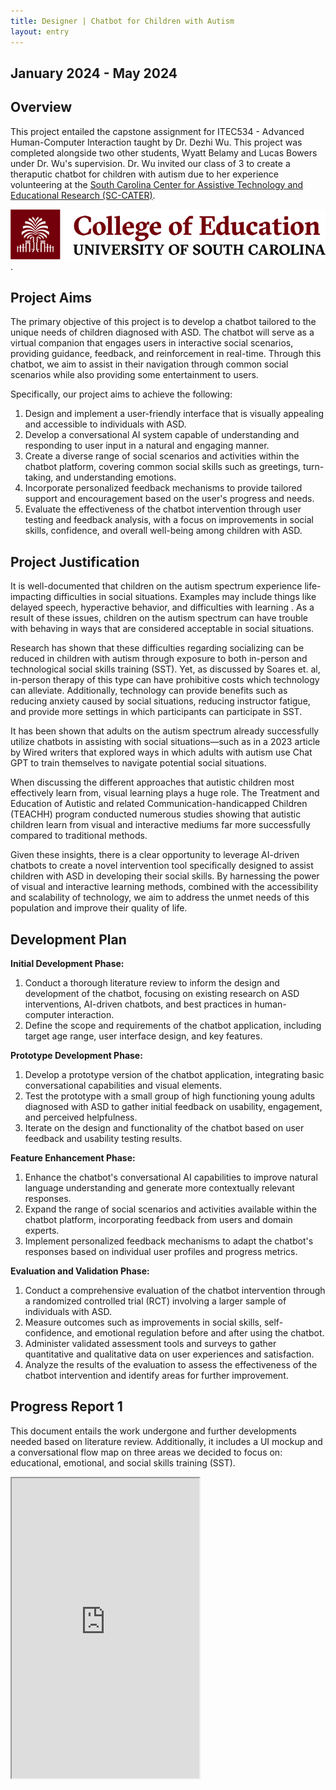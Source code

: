 ```yaml
---
title: Designer | Chatbot for Children with Autism
layout: entry
---
```

## January 2024 - May 2024

## Overview
This project entailed the capstone assignment for ITEC534 - Advanced Human-Computer Interaction taught by Dr. Dezhi Wu. This project was completed alongside two other students, Wyatt Belamy and Lucas Bowers under Dr. Wu's supervision. Dr. Wu invited our class of 3 to create a theraputic chatbot for children with autism due to her experience volunteering at the [South Carolina Center for Assistive Technology and Educational Research (SC-CATER)](https://sc.edu/study/colleges_schools/education/research/units/sc_cater/index.php). 

![University of South Carolina College of Education Logo](/assets/images/USC%20Education%20Logo.png "University of South Carolina College of Education Logo").

## Project Aims
The primary objective of this project is to develop a chatbot tailored to the unique needs of children diagnosed with ASD. The chatbot will serve as a virtual companion that engages users in interactive social scenarios, providing guidance, feedback, and reinforcement in real-time. Through this chatbot, we aim to assist in their navigation through common social scenarios while also providing some entertainment to users.

Specifically, our project aims to achieve the following:

1. Design and implement a user-friendly interface that is visually appealing and accessible to individuals with ASD.
1. Develop a conversational AI system capable of understanding and responding to user input in a natural and engaging manner.
1. Create a diverse range of social scenarios and activities within the chatbot platform, covering common social skills such as greetings, turn-taking, and understanding emotions.
1. Incorporate personalized feedback mechanisms to provide tailored support and encouragement based on the user's progress and needs.
1. Evaluate the effectiveness of the chatbot intervention through user testing and feedback analysis, with a focus on improvements in social skills, confidence, and overall well-being among children with ASD.

## Project Justification
It is well-documented that children on the autism spectrum experience life-impacting difficulties in social situations. Examples may include things like delayed speech, hyperactive behavior, and difficulties with learning . As a result of these issues, children on the autism spectrum can have trouble with behaving in ways that are considered acceptable in social situations. 

Research has shown that these difficulties regarding socializing can be reduced in children with autism through exposure to both in-person and technological social skills training (SST). Yet, as discussed by Soares et. al, in-person therapy of this type can have prohibitive costs which technology can alleviate. Additionally, technology can provide benefits such as reducing anxiety caused by social situations, reducing instructor fatigue, and provide more settings in which participants can participate in SST. 

It has been shown that adults on the autism spectrum already successfully utilize chatbots in assisting with social situations—such as in a 2023 article by Wired writers that explored ways in which adults with autism use Chat GPT to train themselves to navigate potential social situations.  

When discussing the different approaches that autistic children most effectively learn from, visual learning plays a huge role. The Treatment and Education of Autistic and related Communication-handicapped Children (TEACHH) program conducted numerous studies showing that autistic children learn from visual and interactive mediums far more successfully compared to traditional methods. 

Given these insights, there is a clear opportunity to leverage AI-driven chatbots to create a novel intervention tool specifically designed to assist children with ASD in developing their social skills. By harnessing the power of visual and interactive learning methods, combined with the accessibility and scalability of technology, we aim to address the unmet needs of this population and improve their quality of life.

## Development Plan
**Initial Development Phase:**
1. Conduct a thorough literature review to inform the design and development of the chatbot, focusing on existing research on ASD interventions, AI-driven chatbots, and best practices in human-computer interaction.
1. Define the scope and requirements of the chatbot application, including target age range, user interface design, and key features.

**Prototype Development Phase:**
1. Develop a prototype version of the chatbot application, integrating basic conversational capabilities and visual elements.
1. Test the prototype with a small group of high functioning young adults diagnosed with ASD to gather initial feedback on usability, engagement, and perceived helpfulness.
1. Iterate on the design and functionality of the chatbot based on user feedback and usability testing results.

**Feature Enhancement Phase:**
1. Enhance the chatbot's conversational AI capabilities to improve natural language understanding and generate more contextually relevant responses.
1. Expand the range of social scenarios and activities available within the chatbot platform, incorporating feedback from users and domain experts.
1. Implement personalized feedback mechanisms to adapt the chatbot's responses based on individual user profiles and progress metrics.

**Evaluation and Validation Phase:**
1. Conduct a comprehensive evaluation of the chatbot intervention through a randomized controlled trial (RCT) involving a larger sample of individuals with ASD.
1. Measure outcomes such as improvements in social skills, self-confidence, and emotional regulation before and after using the chatbot.
1. Administer validated assessment tools and surveys to gather quantitative and qualitative data on user experiences and satisfaction.
1. Analyze the results of the evaluation to assess the effectiveness of the chatbot intervention and identify areas for further improvement.

## Progress Report 1
This document entails the work undergone and further developments needed based on literature review. Additionally, it includes a UI mockup and a conversational flow map on three areas we decided to focus on: educational, emotional, and social skills training (SST).
<iframe src="https://drive.google.com/file/d/1O5YU3kydERX3RmOSeoOXer0nxg_5bA7I/preview" height="480"></iframe>


